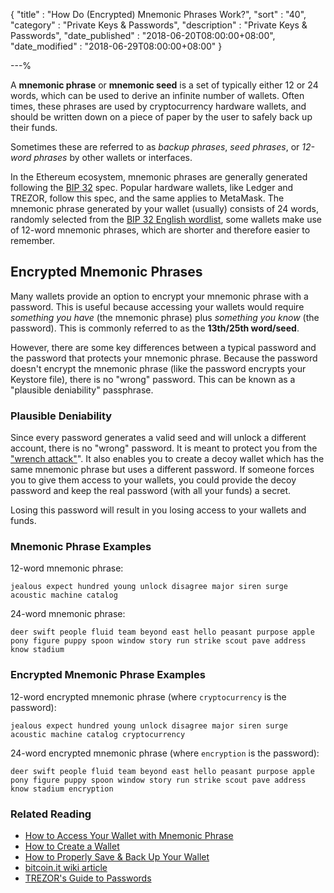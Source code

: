 {
"title"       : "How Do (Encrypted) Mnemonic Phrases Work?",
"sort"        : "40",
"category"    : "Private Keys & Passwords",
"description" : "Private Keys & Passwords",
"date_published" : "2018-06-20T08:00:00+08:00",
"date_modified"  : "2018-06-29T08:00:00+08:00"
}

---%

A **mnemonic phrase** or **mnemonic seed** is a set of typically either 12 or 24 words, which can be used to derive an infinite number of wallets. Often times, these phrases are used by cryptocurrency hardware wallets, and should be written down on a piece of paper by the user to safely back up their funds.

Sometimes these are referred to as *backup phrases*, *seed phrases*, or *12-word phrases* by other wallets or interfaces.

In the Ethereum ecosystem, mnemonic phrases are generally generated following the [BIP 32](https://github.com/bitcoin/bips/blob/master/bip-0032.mediawiki) spec. Popular hardware wallets, like Ledger and TREZOR, follow this spec, and the same applies to MetaMask. The mnemonic phrase generated by your wallet (usually) consists of 24 words, randomly selected from the [BIP 32 English wordlist](https://github.com/bitcoin/bips/blob/master/bip-0039/english.txt), some wallets make use of 12-word mnemonic phrases, which are shorter and therefore easier to remember.

## Encrypted Mnemonic Phrases

Many wallets provide an option to encrypt your mnemonic phrase with a password. This is useful because accessing your wallets would require *something you have* (the mnemonic phrase) plus *something you know* (the password). This is commonly referred to as the **13th/25th word/seed**.

However, there are some key differences between a typical password and the password that protects your mnemonic phrase. Because the password doesn't encrypt the mnemonic phrase (like the password encrypts your Keystore file), there is no "wrong" password. This can be known as a "plausible deniability" passphrase.

### Plausible Deniability

Since every password generates a valid seed and will unlock a different account, there is no "wrong" password. It is meant to protect you from the ["wrench attack"](https://xkcd.com/538/)". It also enables you to create a decoy wallet which has the same mnemonic phrase but uses a different password. If someone forces you to give them access to your wallets, you could provide the decoy password and keep the real password (with all your funds) a secret.

<div class="alert alert-danger">
  Losing this password will result in you losing access to your wallets and funds.
</div>

### Mnemonic Phrase Examples

12-word mnemonic phrase:

```jealous expect hundred young unlock disagree major siren surge acoustic machine catalog```

24-word mnemonic phrase:

```deer swift people fluid team beyond east hello peasant purpose apple pony figure puppy spoon window story run strike scout pave address know stadium```

### Encrypted Mnemonic Phrase Examples

12-word encrypted mnemonic phrase (where `cryptocurrency` is the password):

```jealous expect hundred young unlock disagree major siren surge acoustic machine catalog cryptocurrency```

24-word encrypted mnemonic phrase (where `encryption` is the password):

```deer swift people fluid team beyond east hello peasant purpose apple pony figure puppy spoon window story run strike scout pave address know stadium encryption```

### Related Reading

*   [How to Access Your Wallet with Mnemonic Phrase](https://support.mycrypto.com/accessing-your-wallet/access-wallet-mnemonic.html)
*   [How to Create a Wallet](https://support.mycrypto.com/getting-started/creating-a-new-wallet-on-mycrypto.html)
*   [How to Properly Save & Back Up Your Wallet](https://support.mycrypto.com/getting-started/backing-up-your-new-wallet.html)
*   [bitcoin.it wiki article](https://en.bitcoin.it/wiki/Mnemonic_phrase)
*   [TREZOR's Guide to Passwords](https://doc.satoshilabs.com/trezor-user/advanced_settings.html)
